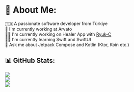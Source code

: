# 💫 About Me:
🇹🇷 A passionate software developer from Türkiye<br>🏢 I'm currently working at Arvato<br>👨‍💻 I'm currently working on Healer App with <a href="https://github.com/Ryuk-C">Ryuk-C</a><br>🙅‍♂️ I'm currently learning Swift and SwiftUI<br>💬 Ask me about Jetpack Compose and Kotlin (Ktor, Koin etc.)

## 📊 GitHub Stats:
![](https://github-readme-stats.vercel.app/api?username=furkanayaz&theme=tokyonight&hide_border=false&include_all_commits=false&count_private=false)<br/>
![](https://github-readme-streak-stats.herokuapp.com/?user=furkanayaz&theme=tokyonight&hide_border=false)<br/>
![](https://github-readme-stats.vercel.app/api/top-langs/?username=furkanayaz&theme=tokyonight&hide_border=false&include_all_commits=true&count_private=false&layout=compact)
